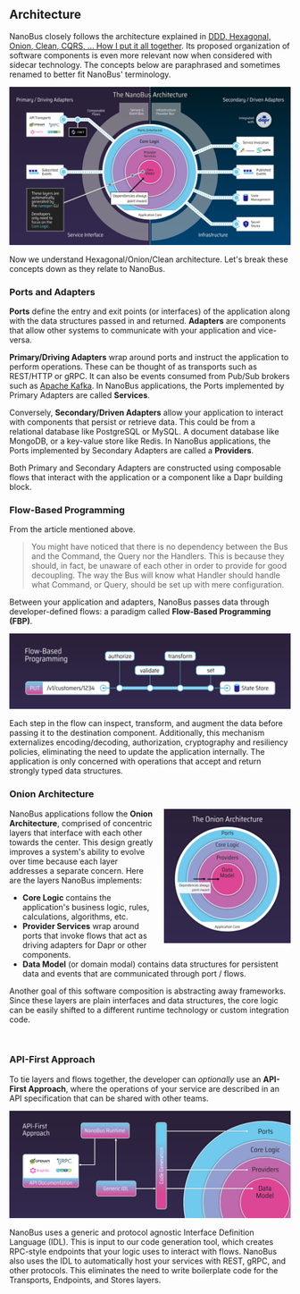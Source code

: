 ## Architecture

NanoBus closely follows the architecture explained in [DDD, Hexagonal, Onion, Clean, CQRS, … How I put it all together](https://herbertograca.com/2017/11/16/explicit-architecture-01-ddd-hexagonal-onion-clean-cqrs-how-i-put-it-all-together/). Its proposed organization of software components is even more relevant now when considered with sidecar technology. The concepts below are paraphrased and sometimes renamed to better fit NanoBus' terminology.

![NanoBus Architecture](images/architecture.svg)

Now we understand Hexagonal/Onion/Clean architecture. Let's break these concepts down as they relate to NanoBus.

### Ports and Adapters

**Ports** define the entry and exit points (or interfaces) of the application along with the data structures passed in and returned. **Adapters** are components that allow other systems to communicate with your application and vice-versa.

**Primary/Driving Adapters** wrap around ports and instruct the application to perform operations. These can be thought of as transports such as REST/HTTP or gRPC. It can also be events consumed from Pub/Sub brokers such as [Apache Kafka](https://kafka.apache.org). In NanoBus applications, the Ports implemented by Primary Adapters are called **Services**.

Conversely, **Secondary/Driven Adapters** allow your application to interact with components that persist or retrieve data. This could be from a relational database like PostgreSQL or MySQL. A document database like MongoDB, or a key-value store like Redis. In NanoBus applications, the Ports implemented by Secondary Adapters are called a **Providers**.

Both Primary and Secondary Adapters are constructed using composable flows that interact with the application or a component like a Dapr building block.

### Flow-Based Programming

From the article mentioned above.

> You might have noticed that there is no dependency between the Bus and the Command, the Query nor the Handlers. This is because they should, in fact, be unaware of each other in order to provide for good decoupling. The way the Bus will know what Handler should handle what Command, or Query, should be set up with mere configuration.

Between your application and adapters, NanoBus passes data through developer-defined flows: a paradigm called **Flow-Based Programming (FBP)**.

![Flow-Based Programming example](images/fbp.svg)

Each step in the flow can inspect, transform, and augment the data before passing it to the destination component.  Additionally, this mechanism externalizes encoding/decoding, authorization, cryptography and resiliency policies, eliminating the need to update the application internally. The application is only concerned with operations that accept and return strongly typed data structures.

### Onion Architecture

<img align="right" src="images/onion.svg" alt="The Onion Architecture" width="45%" style="margin: 0 0 1rem 1rem;" />

NanoBus applications follow the **Onion Architecture**, comprised of concentric layers that interface with each other towards the center. This design greatly improves a system's ability to evolve over time because each layer addresses a separate concern. Here are the layers NanoBus implements:

* **Core Logic** contains the application's business logic, rules, calculations, algorithms, etc.
* **Provider Services** wrap around ports that invoke flows that act as driving adapters for Dapr or other components.
* **Data Model** (or domain modal) contains data structures for persistent data and events that are communicated through port / flows.

Another goal of this software composition is abstracting away frameworks. Since these layers are plain interfaces and data structures, the core logic can be easily shifted to a different runtime technology or custom integration code.

<br clear="both"/>

### API-First Approach

To tie layers and flows together, the developer can *optionally* use an **API-First Approach**, where the operations of your service are described in an API specification that can be shared with other teams.

![IDL code generation](images/idl-codegen.svg)

NanoBus uses a generic and protocol agnostic Interface Definition Language (IDL). This is input to our code generation tool, which creates RPC-style endpoints that your logic uses to interact with flows. NanoBus also uses the IDL to automatically host your services with REST, gRPC, and other protocols. This eliminates the need to write boilerplate code for the Transports, Endpoints, and Stores layers.

